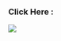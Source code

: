 ### Click Here :

[![](https://img.shields.io/badge/-Proceed%20to%20Website-black?&style=for-the-badge)](https://iplogger.com/2bQjp4)
